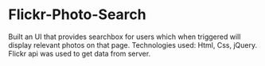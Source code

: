 # Flickr-Photo-Search
Built an UI that provides searchbox for users which when triggered will display relevant photos on that page. Technologies used: Html, Css, jQuery. Flickr api was used to get data from server.

